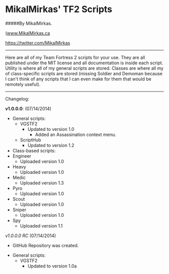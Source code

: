 MikalMirkas' TF2 Scripts
=======================
#####By MikalMirkas.

(www.MikalMirkas.ca

https://twitter.com/MikalMirkas

---

Here are all of my Team Fortress 2 scripts for your use. They are all published under the MIT license and all documentation is inside each script.
Utility is where all of my general scripts are stored.
Classes are where all my of class-specific scripts are stored (missing Soldier and Demoman because I can't think of any scripts that I can even make for them that would be remotely useful).

---

Changelog:

**v1.0.0.0**: (07/14/2014)

- General scripts:
  - VGSTF2
    - Updated to version 1.0
      - Added an Assassination context menu.
  - ScriptHub
    - Updated to version 1.2
- Class-based scripts:
 - Engineer
   - Uploaded version 1.0
 - Heavy
   - Uploaded version 1.0
 - Medic
   - Uploaded version 1.3
 - Pyro
   - Uploaded version 1.0
 - Scout
   - Uploaded version 1.0
 - Sniper
   - Uploaded version 1.0
 - Spy
   - Uploaded version 1.1
  
*v1.0.0.0 RC* (07/14/2014)

* GitHub Repository was created.
- General scripts:
  - VGSTF2
    - Updated to version 1.0a
